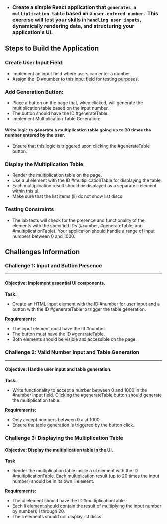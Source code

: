 - ### Create a simple React application that `generates a multiplication table` based on a `user-entered number.` This exercise will test your skills in `handling user inputs`, dynamically rendering data, and structuring your application's UI.

## Steps to Build the Application

### **Create User Input Field:**

- Implement an input field where users can enter a number.
- Assign the ID #number to this input field for testing purposes.

### Add Generation Button:

- Place a button on the page that, when clicked, will generate the multiplication table based on the input number.
- The button should have the ID #generateTable.
- Implement Multiplication Table Generation:

#### Write logic to generate a multiplication table going up to 20 times the number entered by the user.
- Ensure that this logic is triggered upon clicking the #generateTable button.

### Display the Multiplication Table:

- Render the multiplication table on the page.
- Use a ul element with the ID #multiplicationTable for displaying the table.
- Each multiplication result should be displayed as a separate li element within this ul.
- Make sure that the list items (li) do not show list discs.

### **Testing Constraints**
-  The lab tests will check for the presence and functionality of the elements with the specified IDs (#number, #generateTable, and #multiplicationTable).
Your application should handle a range of input numbers between 0 and 1000.


## Challenges Information
### Challenge 1: Input and Button Presence
---
#### Objective: Implement essential UI components.
**Task:**
- Create an HTML input element with the ID #number for user input and a button with the ID #generateTable to trigger the table generation.

**Requirements:**

- The input element must have the ID #number.
- The button must have the ID #generateTable.
- Both elements should be visible and accessible on the page.

### Challenge 2: Valid Number Input and Table Generation
---
#### Objective: Handle user input and table generation.
**Task:**
- Write functionality to accept a number between 0 and 1000 in the #number input field. Clicking the #generateTable button should generate the multiplication table.

**Requirements:**
- Only accept numbers between 0 and 1000.
- Ensure the table generation is triggered by the button click.
### Challenge 3: Displaying the Multiplication Table
#### Objective: Display the multiplication table in the UI.
**Task** 
- Render the multiplication table inside a ul element with the ID #multiplicationTable. Each multiplication result (up to 20 times the input number) should be in its own li element.

**Requirements:**
- The ul element should have the ID #multiplicationTable.
- Each li element should contain the result of multiplying the  input number by numbers 1 through 20.
- The li elements should not display list discs.